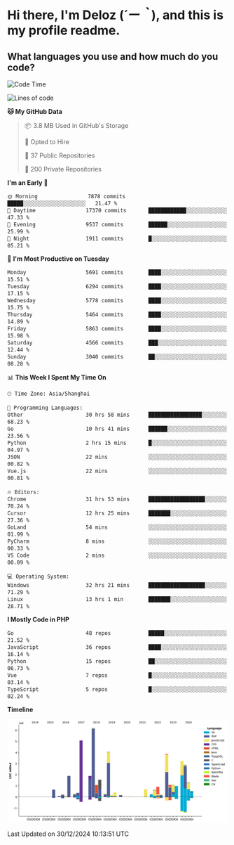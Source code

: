 # **Hi there, I'm Deloz (*´ー｀*), and this is my profile readme.**

## **What languages you use and how much do you code?**

<!--START_SECTION:waka-->
![Code Time](http://img.shields.io/badge/Code%20Time-5%2C385%20hrs%2026%20mins-blue)

![Lines of code](https://img.shields.io/badge/From%20Hello%20World%20I%27ve%20Written-42.1%20million%20lines%20of%20code-blue)

**🐱 My GitHub Data** 

> 📦 3.8 MB Used in GitHub's Storage 
 > 
> 💼 Opted to Hire
 > 
> 📜 37 Public Repositories 
 > 
> 🔑 200 Private Repositories 
 > 
**I'm an Early 🐤** 

```text
🌞 Morning                7878 commits        █████░░░░░░░░░░░░░░░░░░░░   21.47 % 
🌆 Daytime                17370 commits       ████████████░░░░░░░░░░░░░   47.33 % 
🌃 Evening                9537 commits        ██████░░░░░░░░░░░░░░░░░░░   25.99 % 
🌙 Night                  1911 commits        █░░░░░░░░░░░░░░░░░░░░░░░░   05.21 % 
```
📅 **I'm Most Productive on Tuesday** 

```text
Monday                   5691 commits        ████░░░░░░░░░░░░░░░░░░░░░   15.51 % 
Tuesday                  6294 commits        ████░░░░░░░░░░░░░░░░░░░░░   17.15 % 
Wednesday                5778 commits        ████░░░░░░░░░░░░░░░░░░░░░   15.75 % 
Thursday                 5464 commits        ████░░░░░░░░░░░░░░░░░░░░░   14.89 % 
Friday                   5863 commits        ████░░░░░░░░░░░░░░░░░░░░░   15.98 % 
Saturday                 4566 commits        ███░░░░░░░░░░░░░░░░░░░░░░   12.44 % 
Sunday                   3040 commits        ██░░░░░░░░░░░░░░░░░░░░░░░   08.28 % 
```


📊 **This Week I Spent My Time On** 

```text
🕑︎ Time Zone: Asia/Shanghai

💬 Programming Languages: 
Other                    30 hrs 58 mins      █████████████████░░░░░░░░   68.23 % 
Go                       10 hrs 41 mins      ██████░░░░░░░░░░░░░░░░░░░   23.56 % 
Python                   2 hrs 15 mins       █░░░░░░░░░░░░░░░░░░░░░░░░   04.97 % 
JSON                     22 mins             ░░░░░░░░░░░░░░░░░░░░░░░░░   00.82 % 
Vue.js                   22 mins             ░░░░░░░░░░░░░░░░░░░░░░░░░   00.81 % 

🔥 Editors: 
Chrome                   31 hrs 53 mins      ██████████████████░░░░░░░   70.24 % 
Cursor                   12 hrs 25 mins      ███████░░░░░░░░░░░░░░░░░░   27.36 % 
GoLand                   54 mins             ░░░░░░░░░░░░░░░░░░░░░░░░░   01.99 % 
PyCharm                  8 mins              ░░░░░░░░░░░░░░░░░░░░░░░░░   00.33 % 
VS Code                  2 mins              ░░░░░░░░░░░░░░░░░░░░░░░░░   00.09 % 

💻 Operating System: 
Windows                  32 hrs 21 mins      ██████████████████░░░░░░░   71.29 % 
Linux                    13 hrs 1 min        ███████░░░░░░░░░░░░░░░░░░   28.71 % 
```

**I Mostly Code in PHP** 

```text
Go                       48 repos            █████░░░░░░░░░░░░░░░░░░░░   21.52 % 
JavaScript               36 repos            ████░░░░░░░░░░░░░░░░░░░░░   16.14 % 
Python                   15 repos            ██░░░░░░░░░░░░░░░░░░░░░░░   06.73 % 
Vue                      7 repos             █░░░░░░░░░░░░░░░░░░░░░░░░   03.14 % 
TypeScript               5 repos             █░░░░░░░░░░░░░░░░░░░░░░░░   02.24 % 
```



**Timeline**

![Lines of Code chart](https://raw.githubusercontent.com/deloz/deloz/main/assets/bar_graph.png)


 Last Updated on 30/12/2024 10:13:51 UTC
<!--END_SECTION:waka-->
